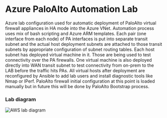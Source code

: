 # Azure PaloAlto Automation Lab

Azure lab configuration used for automatic deployment of PaloAlto virtual firewall appliances in HA mode into the Azure VNet. Automation process uses mix of bash scripting and Azure ARM templates. Each pair (one interface from each node) of PA interfaces is put into separate transit subnet and the actual host deployment subnets are attached to those transit subnets by appropriate configuration of subnet routing tables. Each host subnet has deployed virtual machine in it. Those are being used to test connectivity over the PA firewalls. One virtual machine is also deployed directly into WAN transit subnet to test connectivity from on-prem to the LAB before the traffic hits PAs. All virtual hosts after deployment are reconfigured by Ansible to add lab users and install diagnostic tools like Nmap or IPerf. PaloAlto firewall initial configuration at this point is loaded manually but in future this will be done by PaloAlto Bootstrap process.

### Lab diagram
![AWS lab diagram](https://github.com/ccie18643/Azure-PaloAlto-Automation-Lab/blob/master/pictures/diag01.png)


